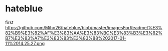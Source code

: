 # hateblue
first
https://github.com/Miho26/hateblue/blob/master/imagesForReadme/%E3%82%B9%E3%82%AF%E3%83%AA%E3%83%BC%E3%83%B3%E3%82%B7%E3%83%A7%E3%83%83%E3%83%88%202017-01-11%2014.25.27.png
